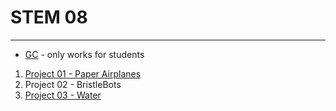 # STEM 08
___
- [GC](https://classroom.google.com/u/0/c/NzQyNjk4NDA2Nlpa) - only works for students


1. [Project 01 - Paper Airplanes](project01-paperplanes.md)
2. Project 02 - BristleBots
3. [Project 03 - Water](project03-water.md)
